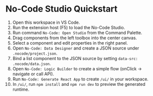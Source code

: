 # No-Code Studio Quickstart

1. Open this workspace in VS Code.
2. Run the extension host (F5) to load the No-Code Studio.
3. Run command `No-Code: Open Studio` from the Command Palette.
4. Drag components from the left toolbox into the center canvas.
5. Select a component and edit properties in the right panel.
6. Open `No-Code: Data Designer` and create a JSON source under `.nocode/project.json`.
7. Bind a list component to the JSON source by setting `data-src: .nocode/data.json`.
8. Open `No-Code: Logic Builder` to create a simple flow (onClick -> navigate or call API).
9. Run `No-Code: Generate React App` to create `/ui/` in your workspace.
10. In `/ui/`, run `npm install` and `npm run dev` to preview the generated runtime.
